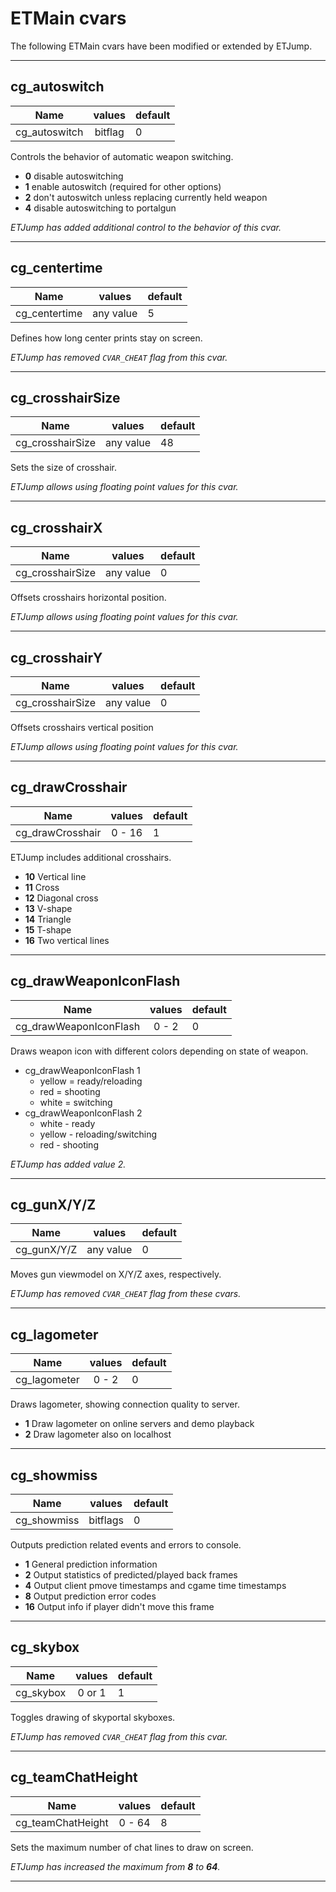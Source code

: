 # ETMain cvars

The following ETMain cvars have been modified or extended by ETJump.

---

## cg_autoswitch
Name                    | values        | default
------------------------|:-------------:|-------------
cg_autoswitch           | bitflag       | 0

Controls the behavior of automatic weapon switching.

* **0** disable autoswitching
* **1** enable autoswitch (required for other options)
* **2** don't autoswitch unless replacing currently held weapon
* **4** disable autoswitching to portalgun

_ETJump has added additional control to the behavior of this cvar._

---

## cg_centertime
Name                    | values        | default
------------------------|:-------------:|-------------
cg_centertime           | any value     | 5

Defines how long center prints stay on screen. 

_ETJump has removed `CVAR_CHEAT` flag from this cvar._

---

## cg_crosshairSize
Name                    | values        | default
------------------------|:-------------:|-------------
cg_crosshairSize        | any value     | 48

Sets the size of crosshair.

_ETJump allows using floating point values for this cvar._

---

## cg_crosshairX
Name                    | values        | default
------------------------|:-------------:|-------------
cg_crosshairSize        | any value     | 0

Offsets crosshairs horizontal position. 

_ETJump allows using floating point values for this cvar._

---

## cg_crosshairY
Name                    | values        | default
------------------------|:-------------:|-------------
cg_crosshairSize        | any value     | 0

Offsets crosshairs vertical position

_ETJump allows using floating point values for this cvar._

---

## cg_drawCrosshair
Name                    | values        | default
------------------------|:-------------:|-------------
cg_drawCrosshair        | 0 - 16        | 1

ETJump includes additional crosshairs.

* **10** Vertical line
* **11** Cross
* **12** Diagonal cross
* **13** V-shape
* **14** Triangle
* **15** T-shape
* **16** Two vertical lines

---

## cg_drawWeaponIconFlash
Name                    | values        | default
------------------------|:-------------:|-------------
cg_drawWeaponIconFlash  | 0 - 2         | 0

Draws weapon icon with different colors depending on state of weapon.

* cg_drawWeaponIconFlash 1
    * yellow = ready/reloading
    * red = shooting
    * white = switching
* cg_drawWeaponIconFlash 2
    * white - ready
    * yellow - reloading/switching
    * red - shooting

_ETJump has added value 2._

---

## cg_gunX/Y/Z
Name                    | values        | default
------------------------|:-------------:|-------------
cg_gunX/Y/Z             | any value     | 0

Moves gun viewmodel on X/Y/Z axes, respectively. 

_ETJump has removed `CVAR_CHEAT` flag from these cvars._

---

## cg_lagometer
Name                    | values        | default
------------------------|:-------------:|-------------
cg_lagometer            | 0 - 2         | 0

Draws lagometer, showing connection quality to server.

* **1** Draw lagometer on online servers and demo playback
* **2** Draw lagometer also on localhost

---

## cg_showmiss
Name                    | values        | default
------------------------|:-------------:|-------------
cg_showmiss             | bitflags      | 0

Outputs prediction related events and errors to console.

* **1** General prediction information
* **2** Output statistics of predicted/played back frames
* **4** Output client pmove timestamps and cgame time timestamps
* **8** Output prediction error codes
* **16** Output info if player didn't move this frame

---

## cg_skybox
Name                    | values        | default
------------------------|:-------------:|-------------
cg_skybox               | 0 or 1        | 1

Toggles drawing of skyportal skyboxes.

_ETJump has removed `CVAR_CHEAT` flag from this cvar._

---

## cg_teamChatHeight
Name                    | values        | default
------------------------|:-------------:|-------------
cg_teamChatHeight       | 0 - 64        | 8

Sets the maximum number of chat lines to draw on screen.

_ETJump has increased the maximum from ***8*** to ***64***._

---
